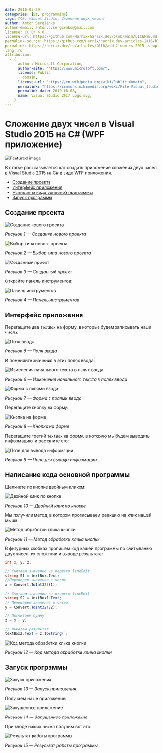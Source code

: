 ```yaml
---
date: 2016-05-29
categories: [it, programming]
tags: [C#, Visual Studio, Сложение двух чисел]
author: Anton Sergienko
author-email: anton.b.sergienko@gmail.com
license: CC BY 4.0
license-url: https://github.com/Harrix/harrix.dev/blob/main/LICENSE.md
permalink-source: https://github.com/Harrix/harrix.dev-articles-2016/blob/main/add-2-num-vs-2015-cs-wpf/add-2-num-vs-2015-cs-wpf.md
permalink: https://harrix.dev/ru/articles/2016/add-2-num-vs-2015-cs-wpf/
lang: ru
attribution:
  - {
      author: Microsoft Corporation,
      author-site: "https://www.microsoft.com/",
      license: Public
        domain,
      license-url: "https://en.wikipedia.org/wiki/Public_domain",
      permalink: "https://commons.wikimedia.org/wiki/File:Visual_Studio_2017_Logo.svg",
      permalink-date: 2019-06-08,
      name: Visual Studio 2017 Logo.svg,
    }
---
```


# Сложение двух чисел в Visual Studio 2015 на C# (WPF приложение)

![Featured image](featured-image.svg)

В статье рассказывается как создать приложение сложения двух чисел в Visual Studio 2015 на C# в виде WPF приложения.

- [Создание проекта](#создание-проекта)
- [Интерфейс приложения](#интерфейс-приложения)
- [Написание кода основной программы](#написание-кода-основной-программы)
- [Запуск программы](#запуск-программы)

## Создание проекта

![Создание нового проекта](img/new-project_01.png)

_Рисунок 1 — Создание нового проекта_

![Выбор типа нового проекта](img/new-project_02.png)

_Рисунок 2 — Выбор типа нового проекта_

![Созданный проект](img/new-project_03.png)

_Рисунок 3 — Созданный проект_

Откройте панель инструментов:

![Панель инструментов](img/panel.png)

_Рисунок 4 — Панель инструментов_

## Интерфейс приложения

Перетащите два `textBox` на форму, в которые будем записывать наши числа:

![Поля ввода](img/controls_01.png)

_Рисунок 5 — Поля ввода_

И поменяйте значения в этих полях ввода:

![Изменения начального текста в полях ввода](img/controls_02.png)

_Рисунок 6 — Изменения начального текста в полях ввода_

![Форма с полями ввода](img/controls_03.png)

_Рисунок 7 — Форма с полями ввода_

Перетащите кнопку на форму:

![Кнопка на форме](img/controls_04.png)

_Рисунок 8 — Кнопка на форме_

Перетащите третий `textBox` на форму, в которую мы будем выводить информацию, и растяните его:

![Поле для вывода информации](img/controls_05.png)

_Рисунок 9 — Поле для вывода информации_

## Написание кода основной программы

Щелкнете по кнопке двойным кликом:

![Двойной клик по кнопке](img/button_01.png)

_Рисунок 10 — Двойной клик по кнопке_

Мы получили метод, в котором прописываем реакцию на клик нашей мыши:

![Метод обработки клика кнопки](img/button_02.png)

_Рисунок 11 — Метод обработки клика кнопки_

В фигурных скобках пропишем код нашей программы по считыванию двух чисел, их сложении и выводе результата:

```cs
int x, y, z;

// Считаем значение из первого lineEdit
string S1 = textBox.Text;
//Переведем значение в число
x = Convert.ToInt32(S1);

// Считаем значение из второго lineEdit
string S2 = textBox1.Text;
// Переведем значение в число
y = Convert.ToInt32(S2);

// Посчитаем сумму
z = x + y;

// Выведем результат
textBox2.Text = z.ToString();
```

![Код метода обработки клика кнопки](img/code.png)

_Рисунок 12 — Код метода обработки клика кнопки_

## Запуск программы

![Запуск приложения](img/run.png)

_Рисунок 13 — Запуск приложения_

Получаем наше приложение:

![Запущенное приложение](img/result_01.png)

_Рисунок 14 — Запущенное приложение_

При вводе наших чисел получим вот это:

![Результат работы программы](img/result_02.png)

_Рисунок 15 — Результат работы программы_
